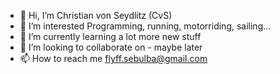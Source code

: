 - 👋 Hi, I’m Christian von Seydlitz (CvS)
- 👀 I’m interested Programming, running, motorriding, sailing...
- 🌱 I’m currently learning a lot more new stuff
- 💞️ I’m looking to collaborate on - maybe later 
- 📫 How to reach me flyff.sebulba@gmail.com

<!---
von-seydlitz/von-seydlitz is a ✨ special ✨ repository because its `README.md` (this file) appears on your GitHub profile.
You can click the Preview link to take a look at your changes.
--->
